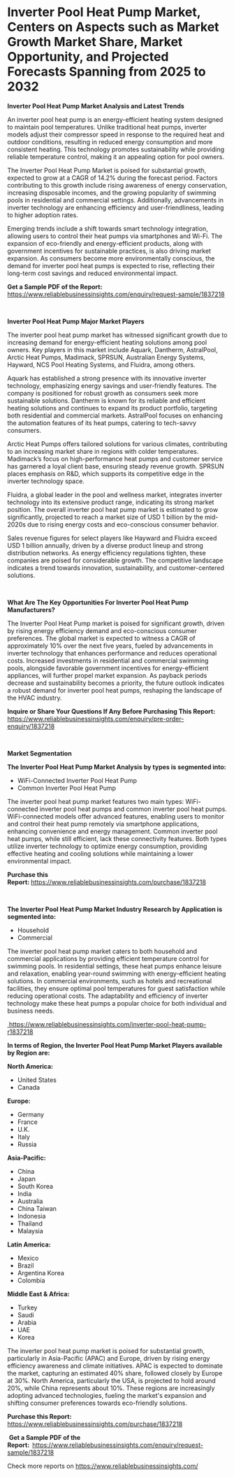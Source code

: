 <p><h1>Inverter Pool Heat Pump Market, Centers on Aspects such as Market Growth Market Share, Market Opportunity, and Projected Forecasts Spanning from 2025 to 2032</h1></p><p><strong>Inverter Pool Heat Pump Market Analysis and Latest Trends</strong></p>
<p><p>An inverter pool heat pump is an energy-efficient heating system designed to maintain pool temperatures. Unlike traditional heat pumps, inverter models adjust their compressor speed in response to the required heat and outdoor conditions, resulting in reduced energy consumption and more consistent heating. This technology promotes sustainability while providing reliable temperature control, making it an appealing option for pool owners.</p><p>The Inverter Pool Heat Pump Market is poised for substantial growth, expected to grow at a CAGR of 14.2% during the forecast period. Factors contributing to this growth include rising awareness of energy conservation, increasing disposable incomes, and the growing popularity of swimming pools in residential and commercial settings. Additionally, advancements in inverter technology are enhancing efficiency and user-friendliness, leading to higher adoption rates. </p><p>Emerging trends include a shift towards smart technology integration, allowing users to control their heat pumps via smartphones and Wi-Fi. The expansion of eco-friendly and energy-efficient products, along with government incentives for sustainable practices, is also driving market expansion. As consumers become more environmentally conscious, the demand for inverter pool heat pumps is expected to rise, reflecting their long-term cost savings and reduced environmental impact.</p></p>
<p><strong>Get a Sample PDF of the Report:&nbsp;</strong> <a href="https://www.reliablebusinessinsights.com/enquiry/request-sample/1837218?utm_campaign=2397&utm_medium=2&utm_source=Github&utm_content=ia&utm_term=22022025&utm_id=inverter-pool-heat-pump">https://www.reliablebusinessinsights.com/enquiry/request-sample/1837218</a></p>
<p>&nbsp;</p>
<p><strong>Inverter Pool Heat Pump Major Market Players</strong></p>
<p><p>The inverter pool heat pump market has witnessed significant growth due to increasing demand for energy-efficient heating solutions among pool owners. Key players in this market include Aquark, Dantherm, AstralPool, Arctic Heat Pumps, Madimack, SPRSUN, Australian Energy Systems, Hayward, NCS Pool Heating Systems, and Fluidra, among others.</p><p>Aquark has established a strong presence with its innovative inverter technology, emphasizing energy savings and user-friendly features. The company is positioned for robust growth as consumers seek more sustainable solutions. Dantherm is known for its reliable and efficient heating solutions and continues to expand its product portfolio, targeting both residential and commercial markets. AstralPool focuses on enhancing the automation features of its heat pumps, catering to tech-savvy consumers.</p><p>Arctic Heat Pumps offers tailored solutions for various climates, contributing to an increasing market share in regions with colder temperatures. Madimack’s focus on high-performance heat pumps and customer service has garnered a loyal client base, ensuring steady revenue growth. SPRSUN places emphasis on R&D, which supports its competitive edge in the inverter technology space.</p><p>Fluidra, a global leader in the pool and wellness market, integrates inverter technology into its extensive product range, indicating its strong market position. The overall inverter pool heat pump market is estimated to grow significantly, projected to reach a market size of USD 1 billion by the mid-2020s due to rising energy costs and eco-conscious consumer behavior.</p><p>Sales revenue figures for select players like Hayward and Fluidra exceed USD 1 billion annually, driven by a diverse product lineup and strong distribution networks. As energy efficiency regulations tighten, these companies are poised for considerable growth. The competitive landscape indicates a trend towards innovation, sustainability, and customer-centered solutions.</p></p>
<p>&nbsp;</p>
<p><strong>What Are The Key Opportunities For Inverter Pool Heat Pump Manufacturers?</strong></p>
<p><p>The Inverter Pool Heat Pump market is poised for significant growth, driven by rising energy efficiency demand and eco-conscious consumer preferences. The global market is expected to witness a CAGR of approximately 10% over the next five years, fueled by advancements in inverter technology that enhances performance and reduces operational costs. Increased investments in residential and commercial swimming pools, alongside favorable government incentives for energy-efficient appliances, will further propel market expansion. As payback periods decrease and sustainability becomes a priority, the future outlook indicates a robust demand for inverter pool heat pumps, reshaping the landscape of the HVAC industry.</p></p>
<p><strong>Inquire or Share Your Questions If Any Before Purchasing This Report:</strong> <a href="https://www.reliablebusinessinsights.com/enquiry/pre-order-enquiry/1837218?utm_campaign=2397&utm_medium=2&utm_source=Github&utm_content=ia&utm_term=22022025&utm_id=inverter-pool-heat-pump">https://www.reliablebusinessinsights.com/enquiry/pre-order-enquiry/1837218</a></p>
<p>&nbsp;</p>
<p><strong>Market Segmentation</strong></p>
<p><strong>The Inverter Pool Heat Pump Market Analysis by types is segmented into:</strong></p>
<p><ul><li>WiFi-Connected Inverter Pool Heat Pump</li><li>Common Inverter Pool Heat Pump</li></ul></p>
<p><p>The inverter pool heat pump market features two main types: WiFi-connected inverter pool heat pumps and common inverter pool heat pumps. WiFi-connected models offer advanced features, enabling users to monitor and control their heat pump remotely via smartphone applications, enhancing convenience and energy management. Common inverter pool heat pumps, while still efficient, lack these connectivity features. Both types utilize inverter technology to optimize energy consumption, providing effective heating and cooling solutions while maintaining a lower environmental impact.</p></p>
<p><strong>Purchase this Report:&nbsp;</strong><a href="https://www.reliablebusinessinsights.com/purchase/1837218?utm_campaign=2397&utm_medium=2&utm_source=Github&utm_content=ia&utm_term=22022025&utm_id=inverter-pool-heat-pump">https://www.reliablebusinessinsights.com/purchase/1837218</a></p>
<p>&nbsp;</p>
<p><strong>The Inverter Pool Heat Pump Market Industry Research by Application is segmented into:</strong></p>
<p><ul><li>Household</li><li>Commercial</li></ul></p>
<p><p>The inverter pool heat pump market caters to both household and commercial applications by providing efficient temperature control for swimming pools. In residential settings, these heat pumps enhance leisure and relaxation, enabling year-round swimming with energy-efficient heating solutions. In commercial environments, such as hotels and recreational facilities, they ensure optimal pool temperatures for guest satisfaction while reducing operational costs. The adaptability and efficiency of inverter technology make these heat pumps a popular choice for both individual and business needs.</p></p>
<p><a href="https://www.reliablebusinessinsights.com/inverter-pool-heat-pump-r1837218?utm_campaign=2397&utm_medium=2&utm_source=Github&utm_content=ia&utm_term=22022025&utm_id=inverter-pool-heat-pump">&nbsp;https://www.reliablebusinessinsights.com/inverter-pool-heat-pump-r1837218</a></p>
<p><strong>In terms of Region, the Inverter Pool Heat Pump Market Players available by Region are:</strong></p>
<p>
    <p> <strong> North America: </strong>
        <ul>
            <li>United States</li>
            <li>Canada</li>
        </ul>
        </p> 
    <p> <strong> Europe: </strong>
        <ul>
            <li>Germany</li>
            <li>France</li>
            <li>U.K.</li>
            <li>Italy</li>
            <li>Russia</li>
        </ul>
        </p> 
    <p> <strong> Asia-Pacific: </strong>
        <ul>
            <li>China</li>
            <li>Japan</li>
            <li>South Korea</li>
            <li>India</li>
            <li>Australia</li>
            <li>China Taiwan</li>
            <li>Indonesia</li>
            <li>Thailand</li>
            <li>Malaysia</li>
        </ul>
        </p> 
    <p> <strong> Latin America: </strong>
        <ul>
            <li>Mexico</li>
            <li>Brazil</li>
            <li>Argentina Korea</li>
            <li>Colombia</li>
        </ul>
        </p> 
    <p> <strong> Middle East & Africa: </strong>
        <ul>
            <li>Turkey</li>
            <li>Saudi</li>
            <li>Arabia</li>
            <li>UAE</li>
            <li>Korea</li>
        </ul>
    </p>
    </p>
<p><p>The inverter pool heat pump market is poised for substantial growth, particularly in Asia-Pacific (APAC) and Europe, driven by rising energy efficiency awareness and climate initiatives. APAC is expected to dominate the market, capturing an estimated 40% share, followed closely by Europe at 30%. North America, particularly the USA, is projected to hold around 20%, while China represents about 10%. These regions are increasingly adopting advanced technologies, fueling the market's expansion and shifting consumer preferences towards eco-friendly solutions.</p></p>
<p><strong>Purchase this Report: </strong><a href="https://www.reliablebusinessinsights.com/purchase/1837218?utm_campaign=2397&utm_medium=2&utm_source=Github&utm_content=ia&utm_term=22022025&utm_id=inverter-pool-heat-pump">https://www.reliablebusinessinsights.com/purchase/1837218</a></p>
<p>&nbsp;<strong>Get a Sample PDF of the Report:&nbsp;&nbsp;</strong><a href="https://www.reliablebusinessinsights.com/enquiry/request-sample/1837218?utm_campaign=2397&utm_medium=2&utm_source=Github&utm_content=ia&utm_term=22022025&utm_id=inverter-pool-heat-pump">https://www.reliablebusinessinsights.com/enquiry/request-sample/1837218</a></p>
<p><strong></strong></p>
<p>Check more reports on <a href="https://www.reliablebusinessinsights.com/?utm_campaign=2397&utm_medium=2&utm_source=Github&utm_content=ia&utm_term=22022025&utm_id=inverter-pool-heat-pump">https://www.reliablebusinessinsights.com/</a></p>